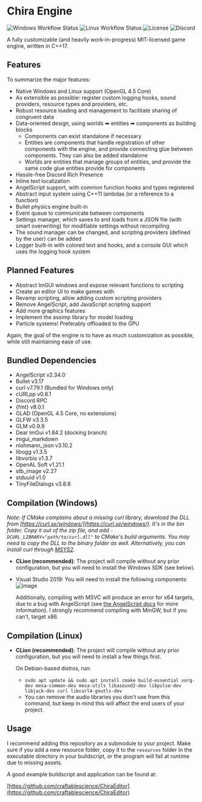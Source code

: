 # Chira Engine
![Windows Workflow Status](https://img.shields.io/github/workflow/status/craftablescience/ChiraEngine/Build%20(Windows)?label=Windows)
![Linux Workflow Status](https://img.shields.io/github/workflow/status/craftablescience/ChiraEngine/Build%20(Linux)?label=Linux)
![License](https://img.shields.io/github/license/craftablescience/ChiraEngine?label=License)
![Discord](https://img.shields.io/discord/678074864346857482?label=Discord&logo=Discord&logoColor=%23FFFFFF)

A fully customizable (and heavily work-in-progress) MIT-licensed game engine, written in C++17.

## Features
To summarize the major features:
- Native Windows and Linux support (OpenGL 4.5 Core)
- As extensible as possible: register custom logging hooks, sound providers, resource types and providers, etc.
- Robust resource loading and management to facilitate sharing of congruent data
- Data-oriented design, using worlds ➡ entities ➡ components as building blocks
  - Components can exist standalone if necessary
  - Entities are components that handle registration of other components with the engine, and provide connecting glue between components. They can also be added standalone
  - Worlds are entities that manage groups of entities, and provide the same code glue entities provide for components
- Hassle-free Discord Rich Presence
- Inline text localization
- AngelScript support, with common function hooks and types registered
- Abstract input system using C++11 lambdas (or a reference to a function)
- Bullet physics engine built-in
- Event queue to communicate between components
- Settings manager, which saves to and loads from a JSON file (with smart overwriting) for modifiable settings without recompiling
- The sound manager can be changed, and scripting providers (defined by the user) can be added
- Logger built-in with colored text and hooks, and a console GUI which uses the logging hook system

## Planned Features
- Abstract ImGUI windows and expose relevant functions to scripting
- Create an editor UI to make games with
- Revamp scripting, allow adding custom scripting providers
- Remove AngelScript, add JavaScript scripting support
- Add more graphics features
- Implement the assimp library for model loading
- Particle systems! Preferably offloaded to the GPU

Again, the goal of the engine is to have as much customization as possible, while still maintaining ease of use.

## Bundled Dependencies
- AngelScript v2.34.0
- Bullet v3.17
- curl v7.79.1 (Bundled for Windows only)
- cURLpp v0.8.1
- Discord RPC
- {fmt} v8.0.1
- GLAD (OpenGL 4.5 Core, no extensions)
- GLFW v3.3.5
- GLM v0.9.9
- Dear ImGui v1.84.2 (docking branch)
- imgui_markdown
- nlohmann_json v3.10.2
- libogg v1.3.5
- libvorbis v1.3.7
- OpenAL Soft v1.21.1
- stb_image v2.27
- stduuid v1.0
- TinyFileDialogs v3.8.8

## Compilation (Windows)
*Note: If CMake complains about a missing curl library, download the DLL from [https://curl.se/windows/](https://curl.se/windows/).
It's in the bin folder. Copy it out of the zip file, and add `-DCURL_LIBRARY="path/to/curl.dll"` to CMake's build arguments.
You may need to copy the DLL to the binary folder as well.
Alternatively, you can install curl through [MSYS2](https://www.msys2.org/).*

- **CLion (recommended)**: The project will compile without any prior configuration, but you will need to install the Windows SDK (see below).

- Visual Studio 2019: You will need to install the following components:
  ![image](https://user-images.githubusercontent.com/26600014/128105644-cfa92f30-dc96-4476-a4c9-8d8b5f3ce129.png)
  
  Additionally, compiling with MSVC will produce an error for x64 targets, due to a bug with AngelScript (see [the AngelScript docs](https://www.angelcode.com/angelscript/sdk/docs/manual/doc_compile_lib.html#doc_compile_win64) for more information).
  I strongly recommend compiling with MinGW, but if you can't, target x86.

## Compilation (Linux)
- **CLion (recommended)**: The project will compile without any prior configuration, but you will need to install a few things first.
  
  On Debian-based distros, run:
  - `sudo apt update && sudo apt install cmake build-essential xorg-dev mesa-common-dev mesa-utils libasound2-dev libpulse-dev libjack-dev curl libcurl4-gnutls-dev`
  - You can remove the audio libraries you don't use from this command, but keep in mind this will affect the end users of your project.

## Usage
I recommend adding this repository as a submodule to your project.
Make sure if you add a new resource folder, copy it to the `resources` folder in the executable directory in your buildscript, or the program will fail at runtime due to missing assets.

A good example buildscript and application can be found at:

[https://github.com/craftablescience/ChiraEditor](https://github.com/craftablescience/ChiraEditor)
